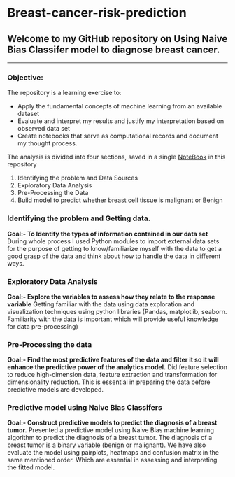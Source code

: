 # Breast-cancer-risk-prediction

## Welcome to my GitHub repository on Using Naive Bias Classifer model to diagnose breast cancer.

---

### Objective:
The repository is a learning exercise to:
* Apply the fundamental concepts of machine learning from an available dataset
* Evaluate and interpret my results and justify my interpretation based on observed data set
* Create notebooks that serve as computational records and document my thought process. 

The analysis is divided into four sections, saved in a single [NoteBook](https://github.com/balianurag/Machine-Learning/blob/main/Breast_Cancer_Pred_NaiveBias.ipynb) in this repository
1. Identifying the problem  and Data Sources
2. Exploratory Data Analysis
3. Pre-Processing the Data
4. Build model to predict whether breast cell tissue is  malignant or Benign

### Identifying the problem and Getting data.
**Goal:- To Identify the types of information contained in our data set**
During whole process I used Python modules to import external data sets for the purpose of getting to know/familiarize myself with the data to get a good grasp of the data and think about how to handle the data in different ways. 

### Exploratory Data Analysis
**Goal:- Explore the variables to assess how they relate to the response variable** 
Getting familiar with the data using data exploration and visualization techniques using python libraries (Pandas, matplotlib, seaborn. Familiarity with the data is important which will provide useful knowledge for data pre-processing)

### Pre-Processing the data
**Goal:- Find the most predictive features of the data and filter it so it will enhance the predictive power of the analytics model.**
Did feature selection to reduce high-dimension data, feature extraction and transformation for dimensionality reduction. This is essential in preparing the data before predictive models are developed.

### Predictive model using Naive Bias Classifers
**Goal:- Construct predictive models to predict the diagnosis of a breast tumor.** 
Presented a predictive model using Naive Bias machine learning algorithm to predict the diagnosis of a breast tumor. The diagnosis of a breast tumor is a binary variable (benign or malignant). We have also evaluate the model using pairplots, heatmaps and confusion matrix in the same mentioned order. Which are essential in assessing and interpreting the fitted model.

